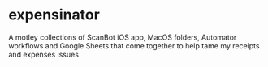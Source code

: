 # expensinator
A motley collections of ScanBot iOS app, MacOS folders, Automator workflows and Google Sheets that come together to help tame my receipts and expenses issues
